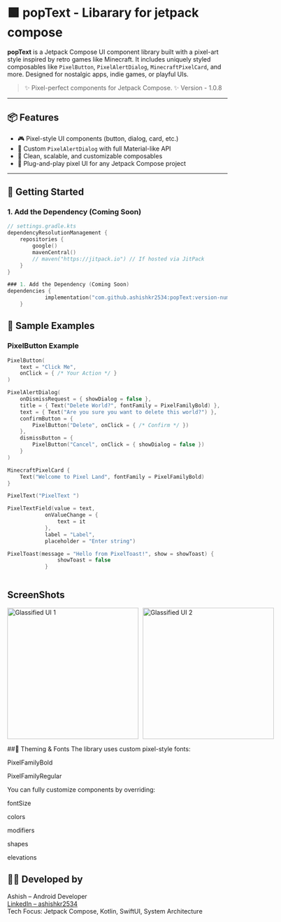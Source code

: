 # 🟩 popText - Libarary for jetpack compose 

**popText** is a Jetpack Compose UI component library built with a pixel-art style inspired by retro games like Minecraft. It includes uniquely styled composables like `PixelButton`, `PixelAlertDialog`, `MinecraftPixelCard`, and more. Designed for nostalgic apps, indie games, or playful UIs.

> ✨ Pixel-perfect components for Jetpack Compose.
> ✨ Version - 1.0.8
---

## 📦 Features

- 🎮 Pixel-style UI components (button, dialog, card, etc.)
- 💬 Custom `PixelAlertDialog` with full Material-like API
- 📐 Clean, scalable, and customizable composables
- 🧩 Plug-and-play pixel UI for any Jetpack Compose project

---

## 🚀 Getting Started

### 1. Add the Dependency (Coming Soon)

```kotlin
// settings.gradle.kts
dependencyResolutionManagement {
    repositories {
        google()
        mavenCentral()
        // maven("https://jitpack.io") // If hosted via JitPack
    }
}

### 1. Add the Dependency (Coming Soon)
dependencies {
	        implementation("com.github.ashishkr2534:popText:version-number")
	}

```

## 🚀 Sample Examples

### PixelButton Example

```kotlin
PixelButton(
    text = "Click Me",
    onClick = { /* Your Action */ }
)

PixelAlertDialog(
    onDismissRequest = { showDialog = false },
    title = { Text("Delete World?", fontFamily = PixelFamilyBold) },
    text = { Text("Are you sure you want to delete this world?") },
    confirmButton = {
        PixelButton("Delete", onClick = { /* Confirm */ })
    },
    dismissButton = {
        PixelButton("Cancel", onClick = { showDialog = false })
    }
)

MinecraftPixelCard {
    Text("Welcome to Pixel Land", fontFamily = PixelFamilyBold)
}

PixelText("PixelText ")

PixelTextField(value = text,
            onValueChange = {
                text = it
            },
            label = "Label",
            placeholder = "Enter string")

PixelToast(message = "Hello from PixelToast!", show = showToast) {
                showToast = false
            }



```
## ScreenShots
<div style="display: flex; gap: 10px;">
  <img src="https://github.com/user-attachments/assets/99b884c4-efe6-4f6d-92ce-dfa51127ab9a" alt="Glassified UI 1" width="300"/>
  <img src="https://github.com/user-attachments/assets/4e6087ff-3979-4332-9603-eaf6d99c3c47" alt="Glassified UI 2" width="300"/>
    
</div>


##🎨 Theming & Fonts
The library uses custom pixel-style fonts:

PixelFamilyBold

PixelFamilyRegular

You can fully customize components by overriding:

fontSize

colors

modifiers

shapes

elevations


## 👨‍💻 Developed by  
Ashish – Android Developer  
[LinkedIn – ashishkr2534](https://www.linkedin.com/in/ashishkr2534)  
Tech Focus: Jetpack Compose, Kotlin, SwiftUI, System Architecture
